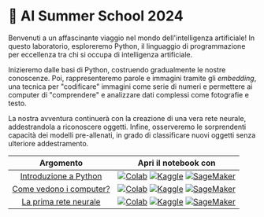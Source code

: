 # 🍨 AI Summer School 2024

Benvenuti a un affascinante viaggio nel mondo dell'intelligenza artificiale! In questo laboratorio, esploreremo Python, il linguaggio di programmazione per eccellenza tra chi si occupa di intelligenza artificiale.

Inizieremo dalle basi di Python, costruendo gradualmente le nostre conoscenze. Poi, rappresenteremo parole e immagini tramite gli *embedding*, una tecnica per "codificare" immagini come serie di numeri e permettere ai computer di "comprendere" e analizzare dati complessi come fotografie e testo.

La nostra avventura continuerà con la creazione di una vera rete neurale, addestrandola a riconoscere oggetti. Infine, osserveremo le sorprendenti capacità dei modelli pre-allenati, in grado di classificare nuovi oggetti senza ulteriore addestramento.

<div style="text-align: center;">

**Argomento** | **Apri il notebook con**
:-----: | :-------:
[Introduzione a Python](./notebooks/00-python_intro.ipynb) | [![Colab](https://colab.research.google.com/assets/colab-badge.svg)](https://colab.research.google.com/github/baggiponte/aiss-2024/blob/main/notebooks/00-python_intro.ipynb) [![Kaggle](https://kaggle.com/static/images/open-in-kaggle.svg)](https://kaggle.com/kernels/welcome?src=https://github.com/baggiponte/aiss-2024/blob/main/notebooks/00-python_intro.ipynb) [![SageMaker](https://raw.githubusercontent.com/roboflow-ai/notebooks/main/assets/badges/sage-maker.svg)](https://studiolab.sagemaker.aws/import/github/baggiponte/aiss-2024/blob/main/notebooks/00-python_intro.ipynb)
[Come vedono i computer?](./notebooks/01-explore.ipynb) | [![Colab](https://colab.research.google.com/assets/colab-badge.svg)](https://colab.research.google.com/github/baggiponte/aiss-2024/blob/main/notebooks/01-explore.ipynb) [![Kaggle](https://kaggle.com/static/images/open-in-kaggle.svg)](https://kaggle.com/kernels/welcome?src=https://github.com/baggiponte/aiss-2024/blob/main/notebooks/01-explore.ipynb) [![SageMaker](https://raw.githubusercontent.com/roboflow-ai/notebooks/main/assets/badges/sage-maker.svg)](https://studiolab.sagemaker.aws/import/github/baggiponte/aiss-2024/blob/main/notebooks/01-explore.ipynb)
[La prima rete neurale](./notebooks/02-mnist.ipynb) | [![Colab](https://colab.research.google.com/assets/colab-badge.svg)](https://colab.research.google.com/github/baggiponte/aiss-2024/blob/main/notebooks/02-mnist.ipynb) [![Kaggle](https://kaggle.com/static/images/open-in-kaggle.svg)](https://kaggle.com/kernels/welcome?src=https://github.com/baggiponte/aiss-2024/blob/main/notebooks/02-mnist.ipynb) [![SageMaker](https://raw.githubusercontent.com/roboflow-ai/notebooks/main/assets/badges/sage-maker.svg)](https://studiolab.sagemaker.aws/import/github/baggiponte/aiss-2024/blob/main/notebooks/02-mnist.ipynb)

</div>
